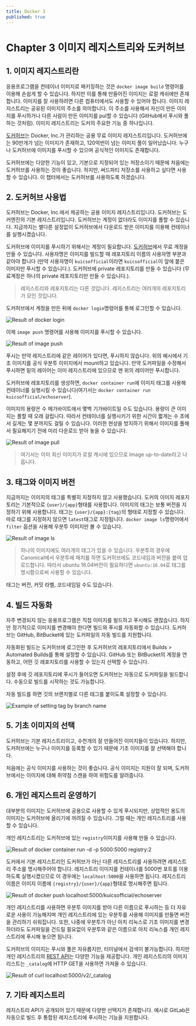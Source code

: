 ```yaml
---
title: Docker 3
published: true
---
```


# Chapter 3 이미지 레지스트리와 도커허브

## 1. 이미지 레지스트리란

응용프로그램을 컨테이너 이미지로 패키징하는 것은 `docker image build` 명령어를 이용해 손쉽게 할 수 있습니다. 하지만 이를 통해 만들어진 이미지는 로컬 캐쉬에만 존재합니다. 이미지를 잘 사용하려면 다른 컴퓨터에서도 사용할 수 있어야 합니다. 이미지 레지스트리는 공유된 이미지의 주소를 의미합니다. 이 주소를 사용해서 자신이 만든 이미지를 푸시하거나 다른 사람이 만든 이미지를 pul할 수 있습니다 (GitHub에서 푸시와 풀하는 것처럼). 이미지 레지스트리는 도커의 주요한 기능 중 하나입니다.

[도커허브](https://hub.docker.com)는 Docker, Inc.가 관리하는 공용 무료 이미지 레지스트리입니다. 도커허브에는 90만개가 넘는 이미지가 존재하고, 120억번이 넘는 이미지 풀이 일어났습니다. 누구나 도커허브에 이미지를 푸시할 수 있으며 공식적인 이미지도 존재합니다.

도커허브에는 다양한 기능이 있고, 기본으로 지정되어 있는 저장소이기 때문에 처음에는 도커허브를 사용하는 것이 좋습니다. 하지만, 써드파티 저장소를 사용하고 싶다면 사용할 수 있습니다. 이 챕터에서는 도커허브를 사용하도록 하겠습니다.

## 2. 도커허브 사용법

도커허브는 Docker, Inc.에서 제공하는 공용 이미지 레지스트리입니다. 도커허브는 도커엔진의 기본 레지스트리입니다. 도커허브는 계정이 없더라도 이미지를 풀할 수 있습니다. 지금까지는 별다른 설정없이 도커허브에서 다운로드 받은 이미지를 이용해 컨테이너를 실행시켰습니다.

도커허브에 이미지를 푸시하기 위해서는 계정이 필요합니다. [도커허브](https://hub.docker.com)에서 무료 계정을 만들 수 있습니다. 사용자명은 이미지를 빌드할 때 레포지토리 이름의 사용자명 부분과 같아야 합니다 (만약 사용자명이 `kuicsofficial`이라면 `kuicsofficial`이 앞에 붙은 이미지만 푸시할 수 있습니다.). 도커허브에 private 레포지토리를 만들 수 있습니다 (무료계정은 하나의 private 레포지토리만 만들 수 있습니다.).

> 레지스트리와 레포지토리는 다른 것입니다. 레지스트리는 여러개의 레포지토리가 모인 것입니다.

도커허브에서 계정을 만든 뒤에 `docker login`명령어를 통해 로그인할 수 있습니다.

![Result of docker login](/blog/assets/2019-11-12-Docker-3/docker_login.png)

이제 `image push` 명령어를 사용해 이미지를 푸시할 수 있습니다.

![Result of image push](/blog/assets/2019-11-12-Docker-3/image_push.png)

푸시는 만약 레지스트리에 같은 레이어가 있다면, 푸시하지 않습니다. 위의 예시에서 기초 이미지를 공식 우분투 이미지에서 mount하고 있습니다. 만약 도커파일을 수정해서 푸시하면 밑의 레이어는 이미 레지스트리에 있으므로 맨 위의 레이어만 푸시합니다.

도커허브에 레포지토리를 생성하면, `docker container run`에 이미지 태그를 사용해 컨테이너를 실행시킬 수 있습니다(여기서는 `docker container run kuicsofficial/echoserver`).

이미지의 용량은 수 메가바이트에서 몇백 기가바이트일 수도 있습니다. 용량이 큰 이미지는 풀할 때 오래 걸립니다. 따라서 컨테이너를 실행시키기 위한 시간이 짧게는 수 초에서 길게는 몇 분까지도 걸릴 수 있습니다. 이러한 현상을 방지하기 위해서 이미지를 풀해서 필요해지기 전에 미리 다운로드 받아 놓을 수 있습니다.

![Result of image pull](/blog/assets/2019-11-12-Docker-3/image_pull.png)

>여기서는 이미 최신 이미지가 로컬 캐시에 있으므로 Image up-to-date라고 나옵니다.

## 3. 태그와 이미지 버전

지금까지는 이미지의 태그를 특별히 지정하지 않고 사용했습니다. 도커의 이미지 레포지토리는 기본적으로 `{user}/{app}`형태를 사용합니다. 이미지의 태그는 보통 버전을 지정하기 위해 사용합니다. 태그는 `{user}/{app}:{tag}`의 형태로 지정할 수 있습니다. 따로 태그를 지정하지 않으면 `latest`태그로 지정됩니다. `docker image ls`명령어에서 `filter` 옵션을 사용해 우분투 이미지만 볼 수 있습니다.

![Result of image ls](/blog/assets/2019-11-12-Docker-3/image_ls.png)

>하나의 이미지에도 여러개의 태그가 있을 수 있습니다. 우분투의 경우에 Canonical에서 우분투에 패치를 하면 도커허브에도 코드네임과 버전을 붙여 업로드합니다. 따라서 ubuntu 16.04버전이 필요하다면 `ubuntu:16.04`로 태그를 명시함으로써 사용할 수 있습니다.

태그는 버전, 커밋 라벨, 코드네임일 수도 있습니다.

## 4. 빌드 자동화

자주 변경되지 않는 응용프로그램은 직접 이미지를 빌드하고 푸시해도 괜찮습니다. 하지만 정기적으로 이미지를 변경해야 한다면 빌드와 푸시를 자동화할 수 있습니다. 도커허브는 GitHub, BitBucket에 있는 도커파일의 자동 빌드를 지원합니다.

자동화된 빌드는 도커허브에 로그인한 후 도커허브의 레포지토리에서 Builds > Automated Builds를 통해 설정할 수 있습니다. GitHub 또는 BitBucket의 계정을 연동하고, 어떤 깃 레포지토리를 사용할 수 있는지 선택할 수 있습니다.

설정 후에 깃 레포지토리에 푸시가 들어오면 도커허브는 자동으로 도커파일을 빌드합니다. 수동으로 빌드를 시작하는 것도 가능합니다.

자동 빌드를 하면 깃의 브랜치별로 다른 태그를 붙이도록 설정할 수 있습니다.

![Example of setting tag by branch name](/blog/assets/2019-11-12-Docker-3/auto_build_tag.png)

## 5. 기초 이미지의 선택

도커허브는 기본 레지스트리이고, 수천개의 잘 만들어진 이미지들이 있습니다. 하지만, 도커허브에는 누구나 이미지를 등록할 수 있기 때문에 기초 이미지를 잘 선택해야 합니다.

처음에는 공식 이미지를 사용하는 것이 좋습니다. 공식 이미지는 지원이 잘 되며, 도커허브에서는 이미지에 대해 취약점 스캔을 하여  위험도를 알려줍니다.

## 6. 개인 레지스트리 운영하기

대부분의 이미지는 도커허브에 공용으로 사용할 수 있게 푸시되지만, 상업적인 용도의 이미지는 도커허브에 올리기에 꺼려질 수 있습니다. 그럴 때는 개인 레지스트리를 사용할 수 있습니다.

개인 레지스트리는 도커허브에 있는 `registry`이미지를 사용해 만들 수 있습니다.

![Result of docker container run -d -p 5000:5000 registry:2](/blog/assets/2019-11-12-Docker-3/registry_run.png)

도커에서 기본 레지스트리인 도커허브가 아닌 다른 레지스트리를 사용하려면 레지스트리 주소를 명시해주어야 합니다. 레지스트리 이미지를 컨테이너를 5000번 포트를 이용하도록 실행시켰으므로 이 경우에는 `localhost:5000`을 사용하면 됩니다. 레지스트리 이름은 이미지 이름에 `{registry}/{user}/{app}`형태로 명시해주면 됩니다.

![Result of docker push localhost:5000/kuicsofficial/echoserver](/blog/assets/2019-11-12-Docker-3/custom_registry_push.png)

개인 레지스트리를 사용하면 우분투 이미지를 받아 다른 이름으로 푸시하는 등 더 자유로운 사용이 가능해지며 개인 레지스트리에 있는 우분투를 사용해 이미지를 만들면 버전을 관리하기 쉬워집니다. 또한, 나중에 우분투가 아닌 아치 리눅스로 기초 이미지를 변경하더라도 도커파일을 건드릴 필요없이 우분투와 같은 이름으로 아치 리눅스를 개인 레지스트리에 푸시해 놓으면 됩니다.

도커허브의 이미지는 푸시와 풀은 자유롭지만, 터미널에서 검색이 불가능합니다. 하지만 개인 레지스트리의 [REST API](https://docs.docker.com/registry/spec/api/)는 다양한 기능을 제공합니다. 개인 레지스트리의 이미지 리스트는 `_catalog`에 HTTP GET을 사용하면 가져올 수 있습니다.

![Result of curl localhost:5000/v2/_catalog](/blog/assets/2019-11-12-Docker-3/curl_list.png)

## 7. 기타 레지스트리

레지스트리 API가 공개되어 있기 때문에 다양한 선택지가 존재합니다. 예시로 GitLab은 자동으로 빌드 후 통합된 레지스트리에 푸시하는 기능을 지원합니다.